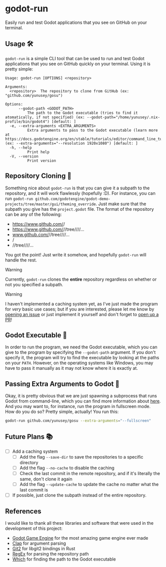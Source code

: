 # godot-run

Easily run and test Godot applications that you see on GitHub on your terminal.

## Usage 🛠️

`godot-run` is a simple CLI tool that can be used to run and test Godot applications that you see on GitHub quickly on your terminal. Using it is pretty simple:
```
Usage: godot-run [OPTIONS] <repository>

Arguments:
  <repository>  The repository to clone from GitHub (ex: "github.com/yunusey/gosu")

Options:
      --godot-path <GODOT_PATH>
          The path to the Godot executable (tries to find it atomatically, if not specified) (ex: --godot-path="/home/yunusey/.nix-profile/bin/godot4") [default: ]
  -e, --extra-arguments <EXTRA_ARGUMENTS>
          Extra arguments to pass to the Godot executable (learn more at https://docs.godotengine.org/en/stable/tutorials/editor/command_line_tutorial.html) (ex: --extra-arguments="--resolution 1920x1080") [default: ]
  -h, --help
          Print help
  -V, --version
          Print version

```

## Repository Cloning 🚚
Something nice about `godot-run` is that you can give it a subpath to the repository, and it will work flawlessly (hopefully :D). For instance, you can run `godot-run github.com/godotengine/godot-demo-projects/tree/master/gui/theming_override`. Just make sure that the subpath you give has the `project.godot` file. The format of the repository can be any of the following:
- https://www.github.com/<owner>/<repository>
- https://www.github.com/<owner>/<repository>/tree/<branch>/<subpath1>/<subpath2>/...
- www.github.com/<owner>/<repository>/tree/<branch>/<subpath1>/<subpath2>/...
- <owner>/<repository>
- <owner>/<repository>/tree/<branch>/<subpath1>/<subpath2>/...

You got the point! Just write it somehow, and hopefully `godot-run` will handle the rest.

> [!warning]
> Currently, `godot-run` clones the **entire** repository regardless on whether or not you specified a subpath.

> [!warning]
> I haven't implemented a caching system yet, as I've just made the program for *very* basic use cases; but if you are interested, please let me know by [opening an issue](https://github.com/yunusey/godot-run/issues) or just implement it yourself and don't forget to [open up a PR](https://github.com/yunusey/godot-run/pulls)!

## Godot Executable 🤖

In order to run the program, we need the Godot executable, which you can give to the program by specifying the `--godot-path` argument. If you don't specify it, the program will try to find the executable by looking at the paths on your `PATH`. However, on the operating systems like Windows, you may have to pass it manually as it may not know where it is exactly at.

## Passing Extra Arguments to Godot 📝

Okay, it is pretty obvious that we are just spawning a subprocess that runs Godot from command-line, which you can find more information about [here](https://docs.godotengine.org/en/stable/tutorials/editor/command_line_tutorial.html). And you may want to, for instance, run the program in fullscreen mode. How do you do so? Pretty simple, actually! You run this:
```bash
godot-run github.com/yunusey/gosu --extra-arguments="--fullscreen"
```

## Future Plans 📚
- [ ] Add a caching system
    - [ ] Add the flag `--save-dir` to save the repositories to a specific directory
    - [ ] Add the flag `--no-cache` to disable the caching
    - [ ] Check the last commit in the remote repository, and if it's literally the same, don't clone it again
    - [ ] Add the flag `--update-cache` to update the cache no matter what the last commit is

- [ ] If possible, just clone the subpath instead of the entire repository.

## References
I would like to thank all these libraries and software that were used in the development of this project:
- [Godot Game Engine](https://godotengine.org/) for the most amazing game engine ever made
- [Clap](https://github.com/clap-rs/clap) for argument parsing
- [Git2](https://github.com/rust-lang/git2-rs) for libgit2 bindings in Rust
- [RegEx](https://github.com/rust-lang/regex) for parsing the repository path
- [Which](https://docs.rs/which/latest/which/) for finding the path to the Godot executable
